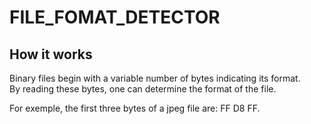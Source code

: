 # FILE_FOMAT_DETECTOR

## How it works

Binary files begin with a variable number of bytes indicating its format.  
By reading these bytes, one can determine the format of the file.  

For exemple, the first three bytes of a jpeg file are: FF D8 FF.  


